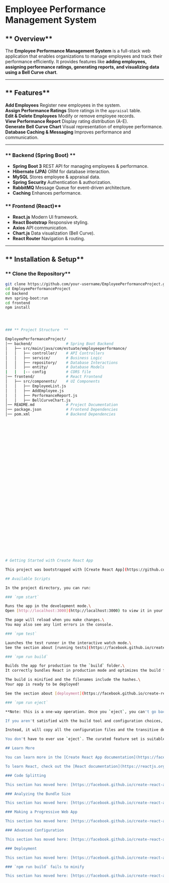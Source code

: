 
#  Employee Performance Management System 

## ** Overview**
The **Employee Performance Management System** is a full-stack web application that enables organizations to manage employees and track their performance efficiently. It provides features like **adding employees, assigning performance ratings, generating reports, and visualizing data using a Bell Curve chart**.

---

## ** Features**
 **Add Employees**      Register new employees in the system.  
 **Assign Performance Ratings**   Store ratings in the `appraisal` table.  
 **Edit & Delete Employees**   Modify or remove employee records.  
 **View Performance Report**    Display rating distribution (A-E).  
 **Generate Bell Curve Chart**   Visual representation of employee performance.  
 **Database Caching & Messaging**   Improves performance and communication.  

---


### ** Backend (Spring Boot) **
- **Spring Boot 3**    REST API for managing employees & performance.
- **Hibernate (JPA)**  ORM for database interaction.
- **MySQL**    Stores employee & appraisal data.
- **Spring Security**   Authentication & authorization.
- **RabbitMQ**   Message Queue for event-driven architecture.
- **Caching** Enhances performance.

### ** Frontend (React)**
- **React.js**  Modern UI framework.
- **React Bootstrap**  Responsive styling.
- **Axios**  API communication.
- **Chart.js**  Data visualization (Bell Curve).
- **React Router**  Navigation & routing.

---

## ** Installation & Setup**


### ** Clone the Repository**
```sh
git clone https://github.com/your-username/EmployeePerformanceProject.git
cd EmployeePerformanceProject
cd backend
mvn spring-boot:run
cd frontend
npm install




### ** Project Structure  **

EmployeePerformanceProject/
│── backend/               # Spring Boot Backend
│   ├── src/main/java/com/estuate/employeeperformance/
│   │   ├── controller/    # API Controllers
│   │   ├── service/       # Business Logic
│   │   ├── repository/    # Database Interactions
│   │   ├── entity/        # Database Models
|   |   |-- config         # CORS file
│── frontend/              # React Frontend
│   ├── src/components/    # UI Components
│   │   ├── EmployeeList.js
│   │   ├── AddEmployee.js
│   │   ├── PerformanceReport.js
│   │   ├── BellCurveChart.js
│── README.md              # Project Documentation
│── package.json           # Frontend Dependencies
│── pom.xml                # Backend Dependencies
































# Getting Started with Create React App

This project was bootstrapped with [Create React App](https://github.com/facebook/create-react-app).

## Available Scripts

In the project directory, you can run:

### `npm start`

Runs the app in the development mode.\
Open [http://localhost:3000](http://localhost:3000) to view it in your browser.

The page will reload when you make changes.\
You may also see any lint errors in the console.

### `npm test`

Launches the test runner in the interactive watch mode.\
See the section about [running tests](https://facebook.github.io/create-react-app/docs/running-tests) for more information.

### `npm run build`

Builds the app for production to the `build` folder.\
It correctly bundles React in production mode and optimizes the build for the best performance.

The build is minified and the filenames include the hashes.\
Your app is ready to be deployed!

See the section about [deployment](https://facebook.github.io/create-react-app/docs/deployment) for more information.

### `npm run eject`

**Note: this is a one-way operation. Once you `eject`, you can't go back!**

If you aren't satisfied with the build tool and configuration choices, you can `eject` at any time. This command will remove the single build dependency from your project.

Instead, it will copy all the configuration files and the transitive dependencies (webpack, Babel, ESLint, etc) right into your project so you have full control over them. All of the commands except `eject` will still work, but they will point to the copied scripts so you can tweak them. At this point you're on your own.

You don't have to ever use `eject`. The curated feature set is suitable for small and middle deployments, and you shouldn't feel obligated to use this feature. However we understand that this tool wouldn't be useful if you couldn't customize it when you are ready for it.

## Learn More

You can learn more in the [Create React App documentation](https://facebook.github.io/create-react-app/docs/getting-started).

To learn React, check out the [React documentation](https://reactjs.org/).

### Code Splitting

This section has moved here: [https://facebook.github.io/create-react-app/docs/code-splitting](https://facebook.github.io/create-react-app/docs/code-splitting)

### Analyzing the Bundle Size

This section has moved here: [https://facebook.github.io/create-react-app/docs/analyzing-the-bundle-size](https://facebook.github.io/create-react-app/docs/analyzing-the-bundle-size)

### Making a Progressive Web App

This section has moved here: [https://facebook.github.io/create-react-app/docs/making-a-progressive-web-app](https://facebook.github.io/create-react-app/docs/making-a-progressive-web-app)

### Advanced Configuration

This section has moved here: [https://facebook.github.io/create-react-app/docs/advanced-configuration](https://facebook.github.io/create-react-app/docs/advanced-configuration)

### Deployment

This section has moved here: [https://facebook.github.io/create-react-app/docs/deployment](https://facebook.github.io/create-react-app/docs/deployment)

### `npm run build` fails to minify

This section has moved here: [https://facebook.github.io/create-react-app/docs/troubleshooting#npm-run-build-fails-to-minify](https://facebook.github.io/create-react-app/docs/troubleshooting#npm-run-build-fails-to-minify)
